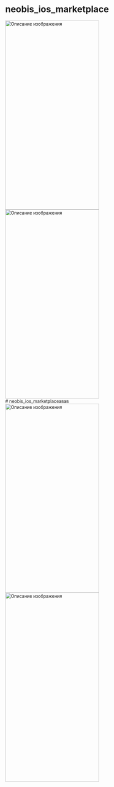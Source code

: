 # neobis_ios_marketplace
<div>
<img src="https://imageup.ru/img31/4546288/screenshot-2023-09-27-at-223946.jpg" alt="Описание изображения" width="300" height="600">
<img src="https://imageup.ru/img209/4546299/screenshot-2023-09-27-at-224000.jpg" alt="Описание изображения" width="300" height="600">
</div>
# neobis_ios_marketplaceавав
<img src="https://imageup.ru/img31/4546288/screenshot-2023-09-27-at-223946.jpg" alt="Описание изображения" width="300" height="600">
<img src="https://imageup.ru/img209/4546299/screenshot-2023-09-27-at-224000.jpg" alt="Описание изображения" width="300" height="600">
</div>



